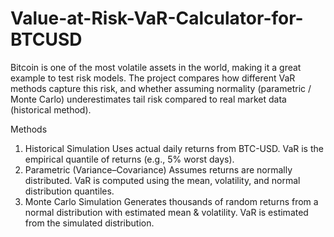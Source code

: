 # Value-at-Risk-VaR-Calculator-for-BTCUSD
Bitcoin is one of the most volatile assets in the world, making it a great example to test risk models. The project compares how different VaR methods capture this risk, and whether assuming normality (parametric / Monte Carlo) underestimates tail risk compared to real market data (historical method).

Methods
1. Historical Simulation
Uses actual daily returns from BTC-USD. VaR is the empirical quantile of returns (e.g., 5% worst days).
2. Parametric (Variance–Covariance)
Assumes returns are normally distributed. VaR is computed using the mean, volatility, and normal distribution quantiles.
3. Monte Carlo Simulation
Generates thousands of random returns from a normal distribution with estimated mean & volatility. VaR is estimated from the simulated distribution.
